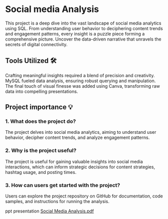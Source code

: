 # Social media Analysis

This project is a deep dive into the vast landscape of social media analytics using SQL. From understanding user behavior to deciphering content trends and engagement patterns, every insight is a puzzle piece forming a comprehensive picture. Uncover the data-driven narrative that unravels the secrets of digital connectivity. 

## Tools Utilized 🛠️

Crafting meaningful insights required a blend of precision and creativity. MySQL fueled data analysis, ensuring robust querying and manipulation. The final touch of visual finesse was added using Canva, transforming raw data into compelling presentations. 

 ## Project importance 💡

 ### 1. What does the project do?
The project delves into social media analytics, aiming to understand user behavior, decipher content trends, and analyze engagement patterns.

 ### 2. Why is the project useful?
The project is useful for gaining valuable insights into social media interactions, which can inform strategic decisions for content strategies, hashtag usage, and posting times.

 ### 3. How can users get started with the project?
Users can explore the project repository on GitHub for documentation, code samples, and instructions for running the analysis.

ppt presentation [Social Media Analysis.pdf](https://github.com/Sudhandiradhivya/Social_media-SQL/files/14305226/Social.Media.Analysis.pdf)

